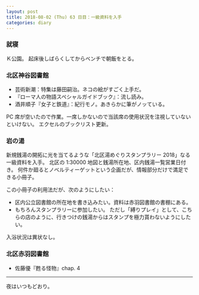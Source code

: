 ```yaml
---
layout: post
title: 2018-08-02 (Thu) 63 日目：一級資料を入手
categories: diary
---
```


### 就寝

Ｋ公園。
起床後しばらくしてからベンチで朝飯をとる。

### 北区神谷図書館

* 芸術新潮：特集は藤田嗣治。ネコの絵がすごく上手だ。
* 『ローマ人の物語スペシャルガイドブック』：流し読み。
* 酒井順子『女子と鉄道』：紀行モノ。あきらかに筆がノッている。

PC 席が空いたので作業。一席しかないので当該席の使用状況を注視していないといけない。
エクセルのブックリスト更新。

### 岩の湯

新規銭湯の開拓に光を当てるような「北区湯めぐりスタンプラリー 2018」なる一級資料を入手。
北区の 1:30000 地図と銭湯所在地、区内銭湯一覧営業日付き。
何件か廻るとノベルティーゲットという企画だが、情報部分だけで満足できる小冊子。

この小冊子の利用法だが、次のようにしたい：

* 区内公立図書館の所在地を書き込みたい。資料は赤羽図書館の書棚にある。
* もちろんスタンプラリーに参加したい。
  ただし「縛りプレイ」として、こちらの店のように、行きつけの銭湯からはスタンプを極力貰わないようにしたい。

入浴状況は異状なし。

### 北区赤羽図書館

* 佐藤優『甦る怪物』chap. 4

---

夜はいつもどおり。
